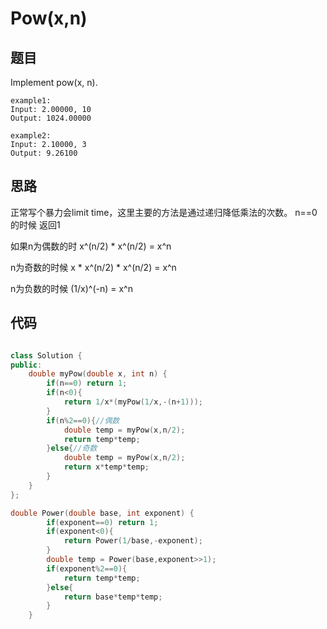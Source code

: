 # Pow(x,n)

## 题目

Implement pow(x, n).

```
example1:
Input: 2.00000, 10
Output: 1024.00000

example2:
Input: 2.10000, 3
Output: 9.26100

```

## 思路

  正常写个暴力会limit time，这里主要的方法是通过递归降低乘法的次数。
  n==0的时候 返回1
  
  如果n为偶数的时 x^(n/2) *  x^(n/2) = x^n 
  
  n为奇数的时候  x * x^(n/2) *  x^(n/2) = x^n
  
  n为负数的时候  (1/x)^(-n) = x^n

## 代码

```cpp

class Solution {
public:
    double myPow(double x, int n) {
        if(n==0) return 1;
        if(n<0){
            return 1/x*(myPow(1/x,-(n+1)));
        }
        if(n%2==0){//偶数
            double temp = myPow(x,n/2);
            return temp*temp;
        }else{//奇数
            double temp = myPow(x,n/2);
            return x*temp*temp;
        }
    }
};

```

```cpp
double Power(double base, int exponent) {
        if(exponent==0) return 1;
        if(exponent<0){
            return Power(1/base,-exponent);
        }
        double temp = Power(base,exponent>>1);
        if(exponent%2==0){
            return temp*temp;
        }else{
            return base*temp*temp;
        }
    }

```
